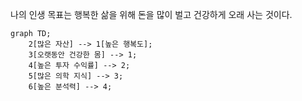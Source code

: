나의 인생 목표는 행복한 삶을 위해 돈을 많이 벌고 건강하게 오래 사는 것이다.

```mermaid
graph TD;
    2[많은 자산] --> 1[높은 행복도];
    3[오랫동안 건강한 몸] --> 1;
    4[높은 투자 수익률] --> 2;
    5[많은 의학 지식] --> 3;
    6[높은 분석력] --> 4;
```
